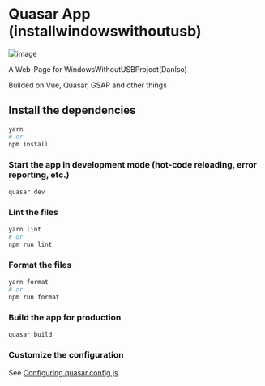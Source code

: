 # Quasar App (installwindowswithoutusb)

![image](https://github.com/alphaprojectteam/web-page/assets/64258371/8556566c-20a6-461a-b6f5-94c7ccc31dab)

A Web-Page for WindowsWithoutUSBProject(DanIso)

Builded on Vue, Quasar, GSAP and other things

## Install the dependencies
```bash
yarn
# or
npm install
```

### Start the app in development mode (hot-code reloading, error reporting, etc.)
```bash
quasar dev
```


### Lint the files
```bash
yarn lint
# or
npm run lint
```


### Format the files
```bash
yarn format
# or
npm run format
```



### Build the app for production
```bash
quasar build
```

### Customize the configuration
See [Configuring quasar.config.js](https://v2.quasar.dev/quasar-cli-webpack/quasar-config-js).
